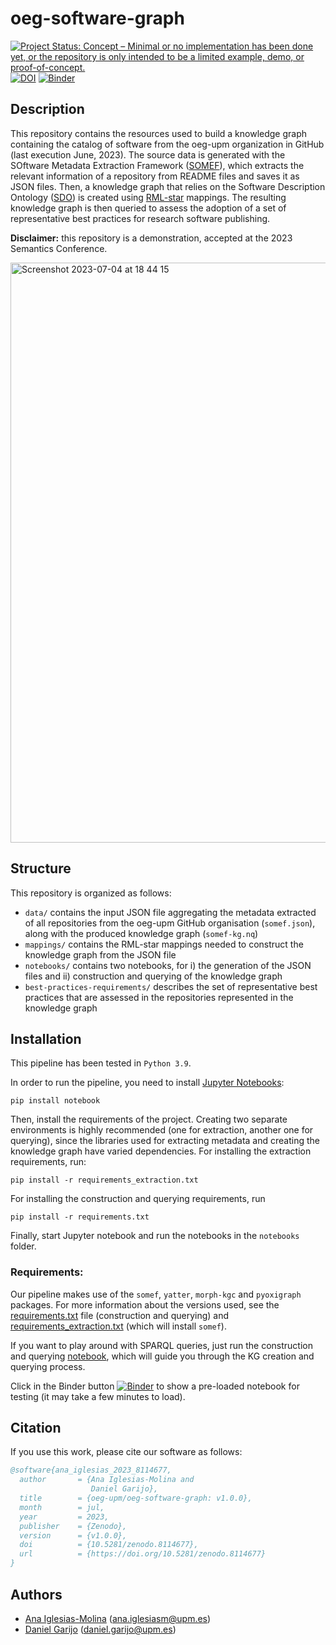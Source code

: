 # oeg-software-graph
[![Project Status: Concept – Minimal or no implementation has been done yet, or the repository is only intended to be a limited example, demo, or proof-of-concept.](https://www.repostatus.org/badges/latest/concept.svg)](https://www.repostatus.org/#concept) [![DOI](https://zenodo.org/badge/659343054.svg)](https://zenodo.org/badge/latestdoi/659343054) [![Binder](https://mybinder.org/badge_logo.svg)](https://mybinder.org/v2/gh/oeg-upm/oeg-software-graph/HEAD?labpath=notebooks%2Fkg-construction.ipynb)

## Description

This repository contains the resources used to build a knowledge graph containing the catalog of software from the oeg-upm organization in GitHub (last execution June, 2023). The source data is generated with the SOftware Metadata Extraction Framework ([SOMEF](https://github.com/KnowledgeCaptureAndDiscovery/somef)), which extracts the relevant information of a repository from README files and saves it as JSON files. Then, a knowledge graph that relies on the Software Description Ontology ([SDO](https://w3id.org/okn/o/sd)) is created using [RML-star](http://w3id.org/rml/star/spec/) mappings. The resulting knowledge graph is then queried to assess the adoption of a set of representative best practices for research software publishing.

**Disclaimer:** this repository is a demonstration, accepted at the 2023 Semantics Conference.  

<img width="928" alt="Screenshot 2023-07-04 at 18 44 15" src="https://github.com/oeg-upm/oeg-software-graph/assets/36294992/69f693f5-9aa8-4891-bdb9-8b1a2114626b">

## Structure

This repository is organized as follows:
* `data/` contains the input JSON file aggregating the metadata extracted of all repositories from the oeg-upm GitHub organisation (`somef.json`), along with the produced knowledge graph (`somef-kg.nq`)
* `mappings/` contains the RML-star mappings needed to construct the knowledge graph from the JSON file
* `notebooks/` contains two notebooks, for i) the generation of the JSON files and ii) construction and querying of the knowledge graph
* `best-practices-requirements/` describes the set of representative best practices that are assessed in the repositories represented in the knowledge graph

## Installation
This pipeline has been tested in `Python 3.9`.

In order to run the pipeline, you need to install [Jupyter Notebooks](https://jupyter.org/install):

```
pip install notebook
```

Then, install the requirements of the project. Creating two separate environments is highly recommended (one for extraction, another one for querying), since the libraries used for extracting metadata and creating the knowledge graph have varied dependencies. For installing the extraction requirements, run: 

```
pip install -r requirements_extraction.txt
```

For installing the construction and querying requirements, run 
```
pip install -r requirements.txt
```

Finally, start Jupyter notebook and run the notebooks in the `notebooks` folder. 

### Requirements: 

Our pipeline makes use of the `somef`, `yatter`, `morph-kgc` and `pyoxigraph` packages. For more information about the versions used, see the [requirements.txt](./requirements.txt) file (construction and querying) and [requirements_extraction.txt](./requirements_extraction.txt) (which will install `somef`).

If you want to play around with SPARQL queries, just run the construction and querying [notebook](./notebooks/kg-construction.ipynb), which will guide you through the KG creation and querying process.

Click in the Binder button [![Binder](https://mybinder.org/badge_logo.svg)](https://hub.ovh2.mybinder.org/user/oeg-upm-oeg-software-graph-cue4mx2q/lab/workspaces/auto-o/tree/notebooks/kg-construction.ipynb) to show a pre-loaded notebook for testing (it may take a few minutes to load).

## Citation
If you use this work, please cite our software as follows:

```bibtex
@software{ana_iglesias_2023_8114677,
  author       = {Ana Iglesias-Molina and
                  Daniel Garijo},
  title        = {oeg-upm/oeg-software-graph: v1.0.0},
  month        = jul,
  year         = 2023,
  publisher    = {Zenodo},
  version      = {v1.0.0},
  doi          = {10.5281/zenodo.8114677},
  url          = {https://doi.org/10.5281/zenodo.8114677}
}
```


## Authors
* [Ana Iglesias-Molina](https://github.com/anaigmo) ([ana.iglesiasm@upm.es](mailto:ana.iglesiasm@upm.es))
* [Daniel Garijo](https://github.com/dgarijo) ([daniel.garijo@upm.es](mailto:daniel.garijo@upm.es))
